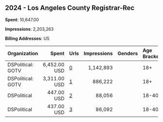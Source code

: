## 2024 - Los Angeles County Registrar-Rec 
**Spent**: 10,647.00

**Impressions**: 2,203,263

**Billing Addresses**: US

|Organization|Spent|Urls|Impressions|Genders|Age Brackets|Country Codes|
|:---|---:|:---|---:|:---|:---|:---|
|DSPolitical: GOTV|6,452.00 USD|[0](https://www.snap.com/political-ads/asset/919050e8f5a91cbab04956244d30e990b2d926c5593521160d5529e492749248?mediaType=mp4)|1,142,893||18+|united states|
|DSPolitical: GOTV|3,311.00 USD|[1](https://www.snap.com/political-ads/asset/dbe9ffef953b072f35e0d2c7f7c416733dcad447f848a9a009b59104fe380e3a?mediaType=mp4)|886,222||18+|united states|
|DSPolitical|447.00 USD|[2](https://www.snap.com/political-ads/asset/adff08d08e9abf6b47dadc71d26c62ee6d01b2f0e517ea816ba498efb2a58f99?mediaType=mp4)|88,056||18-40|united states|
|DSPolitical|437.00 USD|[3](https://www.snap.com/political-ads/asset/399cb49a5080d9348f2b4bbe295e9adbf2774a5594468747eb443c63c4e10ffc?mediaType=mp4)|86,092||18-40|united states|
